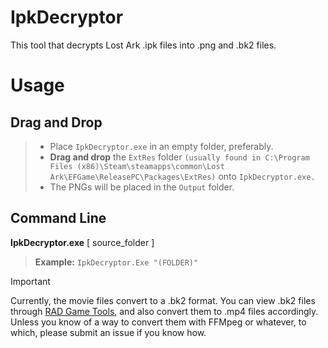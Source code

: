 # IpkDecryptor

[](https://github.com/Poyoanon/IpkDecryptor)

This tool that decrypts Lost Ark .ipk files into .png and .bk2 files.

# Usage

## Drag and Drop

> - Place `IpkDecryptor.exe` in an empty folder, preferably.
> - **Drag and drop** the `ExtRes` folder `(usually found in C:\Program Files (x86)\Steam\steamapps\common\Lost Ark\EFGame\ReleasePC\Packages\ExtRes)` onto `IpkDecryptor.exe.`
> - The PNGs will be placed in the `Output` folder.

## Command Line

**IpkDecryptor.exe** [ source_folder ]

> **Example:** `IpkDecryptor.Exe "(FOLDER)"`

> [!IMPORTANT]  
> Currently, the movie files convert to a .bk2 format. You can view .bk2 files through [RAD Game Tools](https://www.radgametools.com/bnkdown.htm), and also convert them to .mp4 files accordingly. Unless you know of a way to convert them with FFMpeg or whatever, to which, please submit an issue if you know how.
